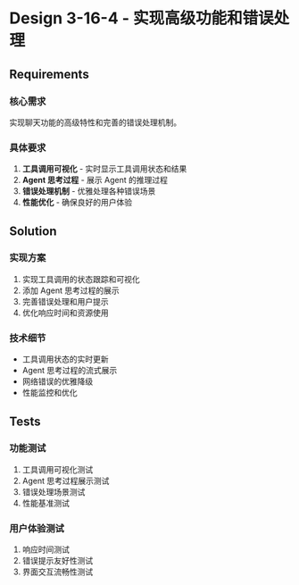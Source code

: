 # Design 3-16-4 - 实现高级功能和错误处理

## Requirements

### 核心需求
实现聊天功能的高级特性和完善的错误处理机制。

### 具体要求
1. **工具调用可视化** - 实时显示工具调用状态和结果
2. **Agent 思考过程** - 展示 Agent 的推理过程
3. **错误处理机制** - 优雅处理各种错误场景
4. **性能优化** - 确保良好的用户体验

## Solution

### 实现方案
1. 实现工具调用的状态跟踪和可视化
2. 添加 Agent 思考过程的展示
3. 完善错误处理和用户提示
4. 优化响应时间和资源使用

### 技术细节
- 工具调用状态的实时更新
- Agent 思考过程的流式展示
- 网络错误的优雅降级
- 性能监控和优化

## Tests

### 功能测试
1. 工具调用可视化测试
2. Agent 思考过程展示测试
3. 错误处理场景测试
4. 性能基准测试

### 用户体验测试
1. 响应时间测试
2. 错误提示友好性测试
3. 界面交互流畅性测试